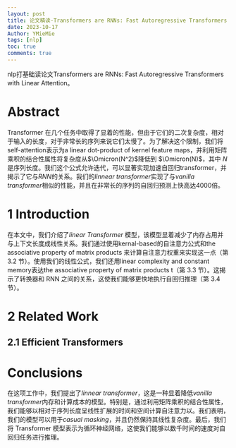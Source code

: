 ```yaml
---
layout: post
title: 论文精读-Transformers are RNNs: Fast Autoregressive Transformers with Linear Attention
date: 2023-10-17
Author: YMieMie
tags: [nlp]
toc: true
comments: true
---
```

nlp打基础读论文Transformers are RNNs: Fast Autoregressive Transformers with Linear Attention。

# Abstract

Transformer 在几个任务中取得了显着的性能，但由于它们的二次复杂度，相对于输入的长度，对于非常长的序列来说它们太慢了。为了解决这个限制，我们将self-attention表示为a linear dot-product of kernel feature maps，并利用矩阵乘积的结合性属性将复杂度从$\Omicron(N^2)$降低到 $\Omicron(N)$，其中 $N$ 是序列长度。我们这个公式允许迭代，可以显著实现加速自回归transformer，并揭示了它与$RNN$的关系。我们的*linnear transformer*实现了与*vanilla transformer*相似的性能，并且在非常长的序列的自回归预测上快高达4000倍。

# 1 Introduction

在本文中，我们介绍了*linear Transformer* 模型，该模型显着减少了内存占用并与上下文长度成线性关系。我们通过使用kernal-based的自注意力公式和the associative property of matrix products 来计算自注意力权重来实现这一点（第 3.2 节）。使用我们的线性公式，我们还用linear complexity and constant memory表达the associative property of matrix products t（第 3.3 节）。这揭示了转换器和 RNN 之间的关系，这使我们能够更快地执行自回归推理（第 3.4 节）。

# 2 Related Work

## 2.1 Efficient Transformers



# Conclusions

在这项工作中，我们提出了*linnear transformer*，这是一种显着降低*vanilla transformer*内存和计算成本的模型。特别是，通过利用矩阵乘积的结合性属性，我们能够以相对于序列长度呈线性扩展的时间和空间计算自注意力以。我们表明，我们的模型可以用于*casual masking*，并且仍然保持其线性复杂度。最后，我们将 Transformer 模型表示为循环神经网络，这使我们能够以数千时间的速度对自回归任务进行推理。

